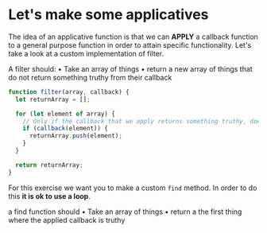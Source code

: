 # Let's make some applicatives

The idea of an applicative function is that we can **APPLY** a callback function to a general purpose function in order to attain specific functionality. Let's take a look at a custom implementation of filter.

A filter should:
• Take an array of things
• return a new array of things that do not return something truthy from their callback

```js
function filter(array, callback) {
  let returnArray = [];

  for (let element of array) {
    // Only if the callback that we apply returns something truthy, does it get pushed into the new array
    if (callback(element)) {
      returnArray.push(element);
    }
  }

  return returnArray;
}
```

For this exercise we want you to make a custom `find` method. In order to do this **it is ok to use a loop**.

a find function should
• Take an array of things
• return a the first thing where the applied callback is truthy
